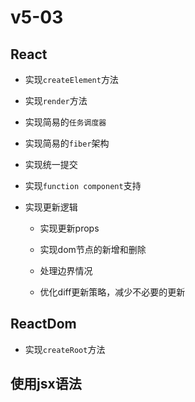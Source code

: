 # v5-03

## React

- 实现`createElement`方法

- 实现`render`方法

- 实现简易的`任务调度器`

- 实现简易的`fiber`架构

- 实现统一提交

- 实现`function component`支持

- 实现更新逻辑
    - 实现更新props
  
    - 实现dom节点的新增和删除
  
    - 处理边界情况

    - 优化diff更新策略，减少不必要的更新

## ReactDom

- 实现`createRoot`方法

## 使用jsx语法